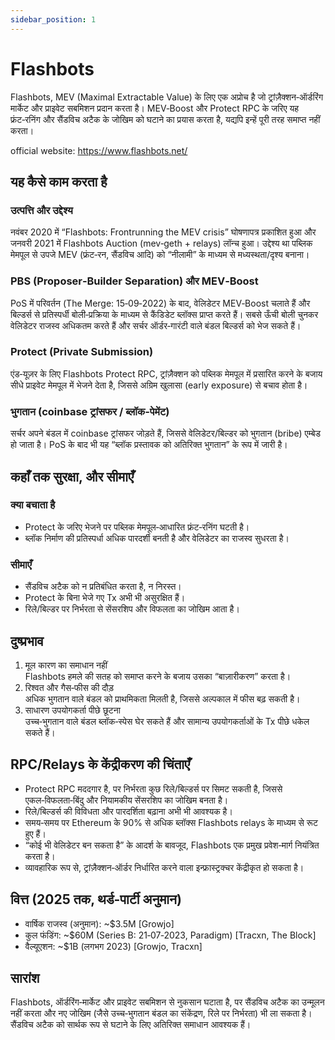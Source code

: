 ```yaml
---
sidebar_position: 1
---
```


# Flashbots

Flashbots, MEV (Maximal Extractable Value) के लिए एक अप्रोच है जो ट्रांज़ैक्शन‑ऑर्डरिंग मार्केट और प्राइवेट सबमिशन प्रदान करता है। MEV‑Boost और Protect RPC के जरिए यह फ्रंट‑रनिंग और सैंडविच अटैक के जोखिम को घटाने का प्रयास करता है, यद्यपि इन्हें पूरी तरह समाप्त नहीं करता।

official website: https://www.flashbots.net/

## यह कैसे काम करता है
### उत्पत्ति और उद्देश्य
  नवंबर 2020 में “Flashbots: Frontrunning the MEV crisis” घोषणापत्र प्रकाशित हुआ और जनवरी 2021 में Flashbots Auction (mev‑geth + relays) लॉन्च हुआ। उद्देश्य था पब्लिक मेमपूल से उपजे MEV (फ्रंट‑रन, सैंडविच आदि) को “नीलामी” के माध्यम से मध्यस्थता/दृश्य बनाना।  

### PBS (Proposer‑Builder Separation) और MEV‑Boost
  PoS में परिवर्तन (The Merge: 15‑09‑2022) के बाद, वेलिडेटर MEV‑Boost चलाते हैं और बिल्डर्स से प्रतिस्पर्धी बोली‑प्रक्रिया के माध्यम से कैंडिडेट ब्लॉक्स प्राप्त करते हैं। सबसे ऊँची बोली चुनकर वेलिडेटर राजस्व अधिकतम करते हैं और सर्चर ऑर्डर‑गारंटी वाले बंडल बिल्डर्स को भेज सकते हैं।  

### Protect (Private Submission)
  एंड‑यूज़र के लिए Flashbots Protect RPC, ट्रांज़ैक्शन को पब्लिक मेमपूल में प्रसारित करने के बजाय सीधे प्राइवेट मेमपूल में भेजने देता है, जिससे अग्रिम खुलासा (early exposure) से बचाव होता है।  

### भुगतान (coinbase ट्रांसफर / ब्लॉक‑पेमेंट)
  सर्चर अपने बंडल में coinbase ट्रांसफर जोड़ते हैं, जिससे वेलिडेटर/बिल्डर को भुगतान (bribe) एम्बेड हो जाता है। PoS के बाद भी यह “ब्लॉक प्रस्तावक को अतिरिक्त भुगतान” के रूप में जारी है।  

## कहाँ तक सुरक्षा, और सीमाएँ

### क्या बचाता है
  - Protect के जरिए भेजने पर पब्लिक मेमपूल‑आधारित फ्रंट‑रनिंग घटती है।  
  - ब्लॉक निर्माण की प्रतिस्पर्धा अधिक पारदर्शी बनती है और वेलिडेटर का राजस्व सुधरता है।  

### सीमाएँ
  - सैंडविच अटैक को न प्रतिबंधित करता है, न निरस्त।  
  - Protect के बिना भेजे गए Tx अभी भी असुरक्षित हैं।  
  - रिले/बिल्डर पर निर्भरता से सेंसरशिप और विफलता का जोखिम आता है।  

## दुष्प्रभाव
1. मूल कारण का समाधान नहीं  
   Flashbots हमले की सतह को समाप्त करने के बजाय उसका “बाज़ारीकरण” करता है।  
2. रिश्वत और गैस‑फीस की दौड़  
   अधिक भुगतान वाले बंडल को प्राथमिकता मिलती है, जिससे अल्पकाल में फीस बढ़ सकती है।  
3. साधारण उपयोगकर्ता पीछे छूटना  
   उच्च‑भुगतान वाले बंडल ब्लॉक‑स्पेस घेर सकते हैं और सामान्य उपयोगकर्ताओं के Tx पीछे धकेल सकते हैं।  

## RPC/Relays के केंद्रीकरण की चिंताएँ
- Protect RPC मददगार है, पर निर्भरता कुछ रिले/बिल्डर्स पर सिमट सकती है, जिससे एकल‑विफलता‑बिंदु और नियामकीय सेंसरशिप का जोखिम बनता है।  
- रिले/बिल्डर्स की विविधता और पारदर्शिता बढ़ाना अभी भी आवश्यक है।
- समय‑समय पर Ethereum के 90% से अधिक ब्लॉक्स Flashbots relays के माध्यम से रूट हुए हैं।
- “कोई भी वेलिडेटर बन सकता है” के आदर्श के बावजूद, Flashbots एक प्रमुख प्रवेश‑मार्ग नियंत्रित करता है।
- व्यावहारिक रूप से, ट्रांज़ैक्शन‑ऑर्डर निर्धारित करने वाला इन्फ्रास्ट्रक्चर केंद्रीकृत हो सकता है।

## वित्त (2025 तक, थर्ड‑पार्टी अनुमान)

- वार्षिक राजस्व (अनुमान): ~$3.5M [Growjo]
- कुल फंडिंग: ~$60M (Series B: 21‑07‑2023, Paradigm) [Tracxn, The Block]
- वैल्यूएशन: ~$1B (लगभग 2023) [Growjo, Tracxn]


## सारांश
Flashbots, ऑर्डरिंग‑मार्केट और प्राइवेट सबमिशन से नुकसान घटाता है, पर सैंडविच अटैक का उन्मूलन नहीं करता और नए जोखिम (जैसे उच्च‑भुगतान बंडल का संकेंद्रण, रिले पर निर्भरता) भी ला सकता है। सैंडविच अटैक को सार्थक रूप से घटाने के लिए अतिरिक्त समाधान आवश्यक हैं।
